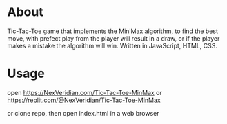 # About
Tic-Tac-Toe game that implements the MiniMax algorithm, to find the best move, with prefect play from the player will result in a draw, or if the player makes a mistake the algorithm will win. Written in JavaScript, HTML, CSS.

# Usage
open
https://NexVeridian.com/Tic-Tac-Toe-MinMax
or
https://replit.com/@NexVeridian/Tic-Tac-Toe-MinMax

or clone repo, then open index.html in a web browser
